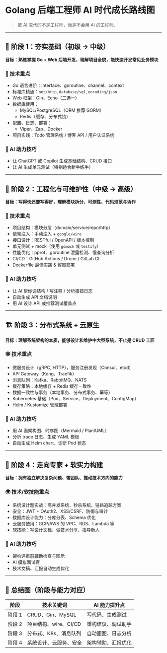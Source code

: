 # Golang 后端工程师 AI 时代成长路线图

> 被 AI 取代的不是工程师，而是不会用 AI 的工程师。

---

## 🚦 阶段 1：夯实基础（初级 → 中级）

**目标：熟练掌握 Go + Web 后端开发，理解项目全貌，能快速开发常见业务模块**

### 🔧 技术重点

- Go 语言进阶：interface、goroutine、channel、context
- 标准库精通：`net/http`, `database/sql`, `encoding/json`
- Web 框架：Gin、Echo（二选一）
- 数据库使用：
  - MySQL/PostgreSQL（ORM 推荐 GORM）
  - Redis（缓存、分布式锁）
- 配置、日志、部署：
  - Viper、Zap、Docker
- 项目实践：Todo 管理系统 / 博客 API / 用户认证系统

### 🤖 AI 助力技巧

- 让 ChatGPT 或 Copilot 生成基础结构、CRUD 接口
- 让 AI 生成单元测试（特别适合新手练手）

---

## 🌱 阶段 2：工程化与可维护性（中级 → 高级）

**目标：写得快还要写得好，理解模块拆分、可测性、代码规范与协作**

### 🧱 技术重点

- 项目结构：模块分层（domain/service/repo/http）
- 依赖注入：手动注入 + `google/wire`
- 接口设计：RESTful / OpenAPI / 版本控制
- 单元测试 + mock（使用 `gomock` 或 `testify`）
- 性能优化：pprof、goroutine 泄露检测、慢查询分析
- CI/CD：GitHub Actions / Drone / GitLab CI
- Dockerfile 最佳实践 & 容器部署

### 🤖 AI 助力技巧

- 让 AI 帮你调结构 / 写注释 / 分析报错日志
- 自动生成 API 文档说明
- 用 AI 设计 API 或推荐测试覆盖点

---

## 🏗️ 阶段 3：分布式系统 + 云原生

**目标：理解系统架构的本质，能够设计和维护中大型系统，不止是 CRUD 工匠**

### 🕸️ 技术重点

- 微服务设计（gRPC, HTTP），服务注册发现（Consul、etcd）
- API Gateway（Kong、Traefik）
- 消息队列：Kafka、RabbitMQ、NATS
- 缓存策略：本地缓存 + Redis 缓存一致性
- 数据一致性与事务（本地事务、分布式事务、幂等）
- Kubernetes 基础（Pod、Service、Deployment、ConfigMap）
- Helm / Kustomize 管理部署

### 🤖 AI 助力技巧

- 用 AI 画架构图、时序图（Mermaid / PlantUML）
- 分析 trace 日志、生成 YAML 模板
- 自动生成 Helm chart、诊断 Pod 状态

---

## 🚀 阶段 4：走向专家 + 软实力构建

**目标：拥有独立解决复杂问题、带团队、推动技术方向的能力**

### 🌍 技术/软技能重点

- 系统设计题实战：高并发系统、秒杀系统、链路追踪方案
- 安全：JWT + OAuth2、XSS/CSRF、防御与审计
- 数据库设计能力：分库分表、Schema 优化
- 云服务使用：GCP/AWS 的 VPC、RDS、Lambda 等
- 软技能：写设计文档、做技术分享、指导新人

### 🤖 AI 助力技巧

- 架构评审前辅助检查与图示
- AI 模拟面试官
- 技术文稿、汇报自动生成优化

---

## 📌 总结图（阶段与能力对应）

| 阶段   | 技术关键词             | AI 能力提升点      |
| ------ | ---------------------- | ------------------ |
| 阶段 1 | CRUD、Gin、MySQL       | 写代码、生成测试   |
| 阶段 2 | 项目结构、wire、CI/CD  | 重构建议、调试助手 |
| 阶段 3 | 分布式、K8s、消息队列  | 自动画图、日志分析 |
| 阶段 4 | 系统设计、云服务、安全 | 架构辅助、汇报优化 |

